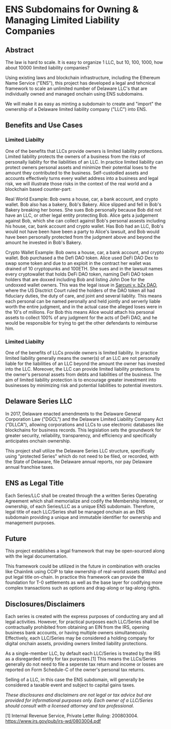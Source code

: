 
# ENS Subdomains for Owning & Managing Limited Liability Companies 

## Abstract

The law is hard to scale.  It is easy to organize 1 LLC, but 10, 100, 1000, how about 10000 limited liability companies?  

Using existing laws and blockchain infrastructure, including the Ethereum Name Service ("ENS"), this project has developed a legal and tehcnical framework to scale an unlimited number of Delaware LLC's that are individually owned and managed onchain using ENS subdomains.  

We will make it as easy as minting a subdomain to create and "import" the ownership of a Delaware limited liability company ("LLC") into ENS.

## Benefits and Use Cases

### Limited Liabilty

One of the benefits that LLCs provide owners is limited liability protections.  Limited liability protects the owners of a business from the risks of personally liablity for the liabilities of an LLC.  In practice limited liability can protect owners personal assets and minimize their potential loses to the amount they contributed to the business.  Self-custodied assets and accounts effectively turns every wallet address into a business and legal risk, we will illustrate those risks in the context of the real world and a blockchain based counter-part:      

Real World Example:  Bob owns a house, car, a bank account, and crypto wallet. Bob also has a bakery, Bob's Bakery.  Alice slipped and fell in Bob's Bakery breaking her bones.  She sues Bob personally because Bob did not have an LLC, or other legal entity protecting Bob.  Alice gets a judgement against Bob, which she can collect against Bob's personal assests including his house, car, bank account and crypto wallet.  Has Bob had an LLC, Bob's would not have been have been a party to Alice's lawsuit, and Bob would have been personally protected from the judgment above and beyond the amount he invested in Bob's Bakery.

Crypto Wallet Example:  Bob owns a house, car, a bank account, and crypto wallet.  Bob purchased a the Defi DAO token.  Alice used DeFi DAO Dex to swap some token and due to an exploit in the contract her wallet was drained of 10 cryptopunks and 100ETH.  She sues and in the lawsuit names every cryptowallet that holds DeFi DAO token, naming DeFi DAO token holders that are doxxed including Bob and listing John Doe for the undoxxed wallet owners.  This was the legal issue in [Sarcuni v. bZx DAO](https://storage.courtlistener.com/recap/gov.uscourts.casd.732409/gov.uscourts.casd.732409.49.0.pdf), where the US Disctrict Court ruled the holders of the DAO token all had fiduciary duties, the duty of care, and joint and several liablity.  This means each personal can be named peronally and held jointly and serverly liable worth the entire judgment, and in the actual case the alleged loses were in the 10's of millions.  For Bob this means Alice would attach his personal assets to collect 100% of any judgment for the acts of DeFi DAO, and he would be responsible for trying to get the other defendants to reimburse him.



### Limited Liabilty

One of the benefits of LLCs provide owners is limited liability.  In practice limited liability generally means the owner(s) of an LLC are not personally liable for the liabilities of an LLC beyond the amount the owner has invested into the LLC.  Moreover, the LLC can provide limited liability protections to the owner's personal assets from debts and liabilities of the business. The aim of limited liability protection is to encourage greater investment into businesses by minimizing risk and potential liabilities to potential investors.

## Delaware Series LLC

In 2017, Delaware enacted amendments to the Delaware General Corporation Law ("DGCL") and the Delaware Limited Liability Company Act ("DLLCA"), allowing corporations and LLCs to use electronic databases like blockchains for business records. This legislation sets the groundwork for greater security, reliability, transparency, and efficiency and specifically anticipates onchain ownership.  

This project shall utilize the Delaware Series LLC structure, specifically using "protected Series" which do not need to be filed, or recorded, with the State of Delaware, file Delaware annual reports, nor pay Delaware annual franchise taxes.

## ENS as Legal Title

Each Series/LLC shall be created through the a written Series Operating Agreement which shall memorialize and codify the Membership Interest, or ownership, of each Series/LLC as a unique ENS subdomain.  Therefore, legal title of each LLC/Series shall be managed onchain as an ENS subdomain providing a unique and immutable identifier for ownership and management purposes.

## Future

This project establishes a legal framework that may be open-sourced along with the legal documentation. 

This framework could be utilized in the future in combination with oracles like Chainlink using CCIP to take ownership of real-world assets (RWAs) and put legal title on-chain.  In practice this framework can provide the foundation for T-0 settlements as well as the base layer for codifying more complex transactions such as options and drag-along or tag-along rights.

## Disclosures/Disclaimers

Each series is created with the express purposes of conducting any and all legal activities.  However, for practical purposes each LLC/Series shall be contractually prohibited from obtaining an EIN from the IRS, opening business bank accounts, or having multiple owners simultaneously. Effectively, each LLC/Series may be considered a holding company for digital onchain assets, providing owners limited liability protections.

As a single-member LLC, by default each LLC/Series is treated by the IRS as a disregarded entity for tax purposes.[1] This means the LLCs/Series generally do not need to file a seperste tax return and income or losses are reported on Form Schedule-C of the owner's personal tax returns.

Selling of a LLC, in this case the ENS subdomain, will generally be considered a taxable event and subject to capital gains taxes.

*These disclosures and disclaimers are not legal or tax advice but are provided for informational purposes only. Each owner of a LLC/Series should consult with a licensed attorney and tax professional.*

[1] Internal Revenue Service, Private Letter Ruling: 200803004. https://www.irs.gov/pub/irs-wd/0803004.pdf
